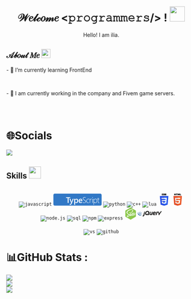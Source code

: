 <!--- Header --->   
<h1 align="center">
  𝒲𝑒𝓁𝒸𝑜𝓂𝑒 &lt;𝚙𝚛𝚘𝚐𝚛𝚊𝚖𝚖𝚎𝚛𝚜/&gt; !
  <a target="_blank">
    <img src="https://github.com/JayantGoel001/JayantGoel001/blob/master/GIF/Hi.gif" width="40px" />
  </a>
</h1>
      
<p align='center'>Hello! I am ilia.</p>


<!--- About You --->   
<h2> 𝒜𝒷𝑜𝓊𝓉 𝑀𝑒 <img src="https://github.com/JayantGoel001/JayantGoel001/blob/master/GIF/Earth.gif" width="24px" style="max-width:100%;"></h2>

<p>- 🌱 I’m currently learning FrontEnd</p>
<br>
<p>- 📔 I am currently working in the company and Fivem game servers. </p>

<br><br>

# 🌐Socials
 <p><a href="https://discord.gg/BFbDt6yNaj">
     <img src="https://img.shields.io/discord/803577880410980364?style=for-the-badge&logo=discord&labelColor=7289da&logoColor=white&color=2c2f33&label=Discord"/>
 </a></p>


      
<h2> Skills <img src = "https://media2.giphy.com/media/QssGEmpkyEOhBCb7e1/giphy.gif?cid=ecf05e47a0n3gi1bfqntqmob8g9aid1oyj2wr3ds3mg700bl&rid=giphy.gif" width = 32px> </h2>
<div align="center">
    <br/>
    <code><img src="https://img.shields.io/badge/javascript-%23323330.svg?style=for-the-badge&logo=javascript&logoColor=%23F7DF1E" alt="javascript"></code>
    <svg width="128px" height="32px" viewBox="0 0 512 128" version="1.1" xmlns="http://www.w3.org/2000/svg" preserveAspectRatio="xMidYMid">
        <title>TypeScript</title>
        <g>
            <path d="M14,0 L498,0 C505.731986,0 512,6.2680135 512,14 L512,113.49004 C512,121.222026 505.731986,127.49004 498,127.49004 L14,127.49004 C6.2680135,127.49004 0,121.222026 0,113.49004 L0,14 C0,6.2680135 6.2680135,0 14,0 Z" fill="#3178C6"></path>
            <path d="M161.569657,46.2854629 L178.996016,46.2854629 L178.996016,37.7370518 L134.119522,37.7370518 L134.119522,46.2854629 L151.503554,46.2854629 L151.503554,98.4223108 L161.569657,98.4223108 L161.569657,46.2854629 Z M195.059761,105.360829 L214.693227,55.0756972 L204.749004,55.0756972 L193.870024,86.6519203 C193.611984,87.6198247 193.40953,88.4077131 193.263171,89.0160956 L193.105084,89.6994422 L192.89243,89.6994422 C192.666008,88.7320478 192.485482,87.9762869 192.351363,87.4326693 L192.12749,86.5672669 L181.75847,55.0756972 L170.836653,55.0756972 L188.132972,98.3340876 L185.200701,105.445482 C183.387283,109.05702 180.639108,110.863299 176.956175,110.863299 C175.681275,110.863299 174.264606,110.609339 172.706677,110.101418 L172.706677,118.27047 C174.094789,118.637131 175.823044,118.820717 177.890932,118.820717 C185.257307,118.820717 190.98008,114.334088 195.059761,105.360829 Z M245.605992,54.0557769 C251.124781,54.0557769 255.426805,55.987506 258.512064,59.8509641 C261.596813,63.7144223 263.139442,68.9032669 263.139442,75.417498 C263.139442,82.637004 261.398948,88.4179124 257.91745,92.761243 C254.436462,97.1040637 249.681594,99.2754741 243.652845,99.2754741 C238.105498,99.2754741 233.832032,96.8501036 230.831936,91.9998725 L230.66212,91.9998725 L230.66212,118.310757 L220.812749,118.310757 L220.812749,55.0711076 L230.66212,55.0711076 L230.66212,62.6853227 L230.831936,62.6853227 C234.199713,56.9319522 239.124398,54.0557769 245.605992,54.0557769 Z M242.166311,62.2151394 C238.659825,62.2151394 235.839235,63.449243 233.704542,65.9174502 C231.569339,68.3861673 230.501992,71.4714263 230.501992,75.1737371 L230.501992,75.1737371 L230.501992,80.5170996 C230.501992,83.6584542 231.512733,86.323506 233.534725,88.5112351 C235.556717,90.6989641 238.122837,91.7928287 241.233084,91.7928287 C244.881339,91.7928287 247.744255,90.3832988 249.822853,87.564239 C251.90094,84.7456892 252.940239,80.8118566 252.940239,75.762741 C252.940239,71.5275219 251.971825,68.210741 250.034486,65.8123984 C248.097657,63.4140558 245.474932,62.2151394 242.166311,62.2151394 Z M288.987793,54.0557769 C294.879873,54.0557769 299.439426,55.960988 302.665944,59.7714104 C305.892462,63.5818327 307.505976,68.8741992 307.505976,75.648 L307.505976,79.4160956 L278.129211,79.4160956 C278.241912,83.4243825 279.469386,86.514741 281.812143,88.6881912 C284.1549,90.8616414 287.374279,91.9483665 291.470789,91.9483665 C296.072669,91.9483665 300.295139,90.5653546 304.139219,87.7993307 L304.139219,95.7164622 C300.210996,98.2004781 295.020112,99.4422311 288.567076,99.4422311 C282.225721,99.4422311 277.25259,97.4732749 273.647171,93.5358725 C270.041753,89.5984701 268.239044,84.0592829 268.239044,76.9183108 C268.239044,70.1725578 270.224319,64.6756972 274.194359,60.4277291 C278.164398,56.179761 283.095713,54.0557769 288.987793,54.0557769 Z M331.346614,36.7171315 C334.97294,36.7171315 338.599267,37.3233721 342.225594,38.5358534 L342.225594,42.9346677 C338.655873,41.3273753 334.84545,40.5237801 330.794327,40.5237801 C326.65804,40.5237801 323.378486,41.5670566 320.956175,43.6537116 C318.533865,45.7403155 317.322709,48.3908335 317.322709,51.6054183 C317.322709,54.706996 318.151394,57.1741833 319.808765,59.0069801 C321.466135,60.8397769 325.042996,63.3355219 330.539347,66.4937052 C336.233562,69.7079841 340.023076,72.563251 341.906869,75.0584861 C343.791171,77.5542311 344.733068,80.4232669 344.733068,83.6655936 C344.733068,88.3184701 343.110884,92.1110438 339.867028,95.0433147 C336.623171,97.9760956 332.040669,99.4422311 326.119522,99.4422311 C324.023076,99.4422311 321.607904,99.1178964 318.874008,98.4692271 C316.140112,97.8210677 314.050295,97.0734661 312.605578,96.2279522 L312.605578,91.4480956 C316.968797,94.2115697 321.388112,95.5930518 325.864542,95.5930518 C330.624,95.5930518 334.236558,94.6134183 336.701195,92.6536414 C339.165833,90.6938645 340.398406,87.9518088 340.398406,84.4269641 C340.398406,81.3253865 339.569721,78.8510598 337.912351,77.0039841 C336.314135,75.2232032 332.918311,72.819761 327.723857,69.7931474 L327.139442,69.4545339 C320.963315,65.8730837 317.05345,62.8770677 315.410359,60.4664861 C313.767267,58.0553944 312.945721,55.271012 312.945721,52.1128287 C312.945721,47.8268685 314.616861,44.1894757 317.960159,41.2004972 C321.303458,38.2115697 325.76561,36.7171315 331.346614,36.7171315 Z M289.137721,61.1952191 C286.34059,61.1952191 283.969785,62.2294183 282.025817,64.2973068 C280.081849,66.3657052 278.885992,69.0710438 278.438247,72.4143426 L278.438247,72.4143426 L298.326693,72.4143426 C298.298645,68.8731793 297.47353,66.1178645 295.851347,64.1489084 C294.228653,62.1799522 291.990948,61.1952191 289.137721,61.1952191 Z M369.673689,99.4422311 C374.167968,99.4422311 378.036526,98.4559681 381.279363,96.4839522 L381.279363,92.4272191 C378.036526,94.7373386 374.225084,95.8923984 369.844526,95.8923984 C365.065179,95.8923984 361.21804,94.1881116 358.302598,90.7790279 C355.386645,87.3699442 353.928669,82.8624064 353.928669,77.2559044 C353.928669,71.4525578 355.521785,66.726757 358.708016,63.077992 C361.893737,59.4297371 366.046853,57.6056096 371.166853,57.6056096 C374.893641,57.6056096 378.321084,58.5633147 381.450199,60.4792351 L381.450199,56.0843984 C378.321084,54.7319841 375.092526,54.0557769 371.764526,54.0557769 C365.335458,54.0557769 360.073179,56.2460558 355.977179,60.6271235 C351.880669,65.0081912 349.832669,70.6356016 349.832669,77.5098645 C349.832669,84.0460239 351.653227,89.3353307 355.294343,93.3777849 C358.935458,97.420749 363.728574,99.4422311 369.673689,99.4422311 Z M406.948207,58.9855618 C405.652908,58.0502948 404.132717,57.5831713 402.387124,57.5831713 C398.98008,57.5831713 396.122773,59.353753 393.813673,62.8949163 C391.505084,66.4365896 390.350534,71.4653068 390.350534,77.9815777 L390.350534,98.4223108 L386.549801,98.4223108 L386.549801,54.9058805 L390.350534,54.9058805 L390.350534,64.5522869 L390.519841,64.5522869 C391.505084,61.2375458 393.067602,58.6596972 395.207394,56.8182311 C397.347187,54.9767649 399.825084,54.0557769 402.640574,54.0557769 C404.245418,54.0557769 405.681466,54.310757 406.948207,54.8207171 L406.948207,58.9855618 Z M417.14741,55.0756972 L417.14741,98.4223108 L413.067729,98.4223108 L413.067729,55.0756972 L417.14741,55.0756972 Z M415.319713,37.7370518 C416.209084,37.7370518 416.991363,38.0278311 417.66553,38.6093386 C418.340207,39.1908972 418.677291,39.9759299 418.677291,40.9645386 C418.677291,41.895012 418.347347,42.6946295 417.686948,43.3633912 C417.02706,44.032153 416.237641,44.3665339 415.319713,44.3665339 C414.45839,44.3665339 413.69804,44.0466869 413.038151,43.4069928 C412.377753,42.7672988 412.047809,41.9531984 412.047809,40.9645386 C412.047809,40.0050486 412.384892,39.2272574 413.05957,38.6311649 C413.733737,38.0350725 414.487458,37.7370518 415.319713,37.7370518 Z M446.568542,54.0557769 C452.062343,54.0557769 456.351618,55.9507888 459.436367,59.7413227 C462.521116,63.5318566 464.063745,68.6824542 464.063745,75.1920956 C464.063745,82.4350598 462.295713,88.2899124 458.760159,92.7566534 C455.224606,97.2233944 450.5549,99.4570199 444.751554,99.4570199 C438.272,99.4570199 433.482454,96.5400478 430.383426,90.7066135 L430.383426,90.7066135 L430.214629,90.7066135 L430.214629,118.310757 L426.326693,118.310757 L426.326693,55.1124143 L430.214629,55.1124143 L430.214629,64.0321275 L430.383426,64.0321275 C431.933195,60.8474263 434.151522,58.3889084 437.039426,56.6555538 C439.926821,54.9221992 443.103363,54.0557769 446.568542,54.0557769 Z M446.410454,57.625498 C441.317482,57.625498 437.37702,59.3139761 434.588558,62.6914422 C431.800606,66.0683984 430.406375,70.0369084 430.406375,74.5959522 L430.406375,80.0418167 C430.406375,84.3759681 431.786327,88.0976574 434.546231,91.2079044 C437.306135,94.3176414 440.933482,95.87251 445.428781,95.87251 C449.896032,95.87251 453.523378,93.9800478 456.311841,90.1946135 C459.099793,86.4091793 460.494024,81.4350279 460.494024,75.2716494 C460.494024,69.8681116 459.213514,65.5762869 456.653004,62.3956653 C454.092494,59.2155538 450.678311,57.625498 446.410454,57.625498 Z M482.868016,99.4422311 C484.632988,99.4422311 486.52443,98.9638884 488.541833,98.0072032 L488.541833,94.3767968 C486.692717,95.4181355 484.969562,95.9388048 483.372367,95.9388048 C481.130582,95.9388048 479.540526,95.270247 478.601689,93.9336414 C477.663363,92.5970359 477.193689,90.4373546 477.193689,87.4540876 L477.193689,58.9192669 L488.541833,58.9192669 L488.541833,55.3735139 L477.193689,55.3735139 L477.193689,42.8366534 C476.577147,43.0618008 475.933068,43.2728223 475.26043,43.4698199 C474.587793,43.6949673 473.943713,43.9200637 473.327171,44.1452112 L473.327171,55.3735139 L465.593625,55.3735139 L465.593625,58.9192669 L473.327171,58.9192669 L473.327171,87.9604781 C473.327171,95.6149801 476.507283,99.4422311 482.868016,99.4422311 L482.868016,99.4422311 Z" fill="#FFFFFF"></path>
        </g>
    </svg>
    <code><img src="https://img.shields.io/badge/python-3776AB.svg?style=for-the-badge&logo=python&logoColor=white" alt="python"></code>
    <code><img src="https://img.shields.io/badge/C%2B%2B-00599C?style=for-the-badge&logo=c%2B%2B&logoColor=white" alt="c++"></code>
    <code><img src="https://img.shields.io/badge/lua-2C2D72.svg?style=for-the-badge&logo=lua&logoColor=white" alt="lua"></code>
    <svg width="32px" height="32px" viewBox="0 0 256 361" version="1.1" xmlns="http://www.w3.org/2000/svg" xmlns:xlink="http://www.w3.org/1999/xlink" preserveAspectRatio="xMidYMid">
        <g>
            <path d="M127.843868,360.087912 L23.6617143,331.166242 L0.445186813,70.7657143 L255.554813,70.7657143 L232.31367,331.125451 L127.843868,360.087912 L127.843868,360.087912 Z" fill="#264DE4"></path>
            <path d="M212.416703,314.546637 L232.277802,92.0573187 L128,92.0573187 L128,337.950242 L212.416703,314.546637 L212.416703,314.546637 Z" fill="#2965F1"></path>
            <path d="M53.6685714,188.636132 L56.530989,220.572835 L128,220.572835 L128,188.636132 L53.6685714,188.636132 L53.6685714,188.636132 Z" fill="#EBEBEB"></path>
            <path d="M47.917011,123.994725 L50.8202198,155.932132 L128,155.932132 L128,123.994725 L47.917011,123.994725 L47.917011,123.994725 Z" fill="#EBEBEB"></path>
            <path d="M128,271.580132 L127.860044,271.617407 L92.2915165,262.013187 L90.0177582,236.54189 L57.957978,236.54189 L62.4323516,286.687648 L127.853011,304.848879 L128,304.808088 L128,271.580132 L128,271.580132 Z" fill="#EBEBEB"></path>
            <path d="M60.4835165,0 L99.1648352,0 L99.1648352,16.1758242 L76.6593407,16.1758242 L76.6593407,32.3516484 L99.1648352,32.3516484 L99.1648352,48.5274725 L60.4835165,48.5274725 L60.4835165,0 L60.4835165,0 Z" fill="#000000"></path>
            <path d="M106.901099,0 L145.582418,0 L145.582418,14.0659341 L123.076923,14.0659341 L123.076923,16.8791209 L145.582418,16.8791209 L145.582418,49.2307692 L106.901099,49.2307692 L106.901099,34.4615385 L129.406593,34.4615385 L129.406593,31.6483516 L106.901099,31.6483516 L106.901099,0 L106.901099,0 Z" fill="#000000"></path>
            <path d="M153.318681,0 L192,0 L192,14.0659341 L169.494505,14.0659341 L169.494505,16.8791209 L192,16.8791209 L192,49.2307692 L153.318681,49.2307692 L153.318681,34.4615385 L175.824176,34.4615385 L175.824176,31.6483516 L153.318681,31.6483516 L153.318681,0 L153.318681,0 Z" fill="#000000"></path>
            <path d="M202.126769,188.636132 L207.892396,123.994725 L127.889582,123.994725 L127.889582,155.932132 L172.892132,155.932132 L169.98611,188.636132 L127.889582,188.636132 L127.889582,220.572835 L167.216527,220.572835 L163.509451,261.992791 L127.889582,271.606857 L127.889582,304.833407 L193.362286,286.687648 L193.842637,281.291956 L201.347516,197.212132 L202.126769,188.636132 L202.126769,188.636132 Z" fill="#FFFFFF"></path>
        </g>
    </svg> 
    <svg width="32px" height="32px" viewBox="0 0 256 361" version="1.1" xmlns="http://www.w3.org/2000/svg" xmlns:xlink="http://www.w3.org/1999/xlink" preserveAspectRatio="xMidYMid">
        <g>
            <path d="M255.554813,70.7657143 L232.31367,331.125451 L127.843868,360.087912 L23.6617143,331.166242 L0.445186813,70.7657143 L255.554813,70.7657143 L255.554813,70.7657143 Z" fill="#E44D26"></path>
            <path d="M128,337.950242 L212.416703,314.546637 L232.277802,92.0573187 L128,92.0573187 L128,337.950242 L128,337.950242 Z" fill="#F16529"></path>
            <path d="M82.8202198,155.932132 L128,155.932132 L128,123.994725 L47.917011,123.994725 L48.6814945,132.562989 L56.530989,220.572835 L128,220.572835 L128,188.636132 L85.7389011,188.636132 L82.8202198,155.932132 L82.8202198,155.932132 Z" fill="#EBEBEB"></path>
            <path d="M90.0177582,236.54189 L57.957978,236.54189 L62.4323516,286.687648 L127.853011,304.848879 L128,304.808088 L128,271.580132 L127.860044,271.617407 L92.2915165,262.013187 L90.0177582,236.54189 L90.0177582,236.54189 Z" fill="#EBEBEB"></path>
            <path d="M24.1807473,0 L40.4107253,0 L40.4107253,16.0351648 L55.2573187,16.0351648 L55.2573187,0 L71.488,0 L71.488,48.5584176 L55.258022,48.5584176 L55.258022,32.2981978 L40.4114286,32.2981978 L40.4114286,48.5584176 L24.1814505,48.5584176 L24.1814505,0 L24.1807473,0 L24.1807473,0 Z" fill="#000000"></path>
            <path d="M92.8309451,16.1026813 L78.5427692,16.1026813 L78.5427692,0 L123.356835,0 L123.356835,16.1026813 L109.06233,16.1026813 L109.06233,48.5584176 L92.8316484,48.5584176 L92.8316484,16.1026813 L92.8309451,16.1026813 L92.8309451,16.1026813 Z" fill="#000000"></path>
            <path d="M130.469275,0 L147.392703,0 L157.802901,17.061978 L168.202549,0 L185.132308,0 L185.132308,48.5584176 L168.969143,48.5584176 L168.969143,24.4901978 L157.802901,41.7554286 L157.523692,41.7554286 L146.349714,24.4901978 L146.349714,48.5584176 L130.469275,48.5584176 L130.469275,0 L130.469275,0 Z" fill="#000000"></path>
            <path d="M193.20967,0 L209.444571,0 L209.444571,32.5077802 L232.268659,32.5077802 L232.268659,48.5584176 L193.20967,48.5584176 L193.20967,0 L193.20967,0 Z" fill="#000000"></path>
            <path d="M127.889582,220.572835 L167.216527,220.572835 L163.509451,261.992791 L127.889582,271.606857 L127.889582,304.833407 L193.362286,286.687648 L193.842637,281.291956 L201.347516,197.212132 L202.126769,188.636132 L127.889582,188.636132 L127.889582,220.572835 L127.889582,220.572835 Z" fill="#FFFFFF"></path>
            <path d="M127.889582,155.854066 L127.889582,155.932132 L205.032791,155.932132 L205.673495,148.753582 L207.128615,132.562989 L207.892396,123.994725 L127.889582,123.994725 L127.889582,155.854066 L127.889582,155.854066 Z" fill="#FFFFFF"></path>
        </g>
    </svg>
    <br/>  
    <code><img src="https://img.shields.io/badge/node.js-%2343853D.svg?style=for-the-badge&logo=node.js&logoColor=white" alt="node.js"></code>
    <code><img src="https://img.shields.io/badge/mysql-4479A1.svg?style=for-the-badge&logo=mysql&logoColor=white" alt="sql"></code>
    <code><img src="https://img.shields.io/badge/NPM-%23000000.svg?style=for-the-badge&logo=npm&logoColor=white" alt="npm"></code>
    <code><img src="https://img.shields.io/badge/express.js-%23404d59.svg?style=for-the-badge&logo=express&logoColor=%2361DAFB" alt="express"></code>
    <svg width="32px" height="32px" viewBox="0 0 256 293" version="1.1" xmlns="http://www.w3.org/2000/svg" xmlns:xlink="http://www.w3.org/1999/xlink" preserveAspectRatio="xMidYMid">
        <g>
            <path d="M78.67,179.0285 C74.02,181.9365 67.014,186.6475 61.594,191.7715 C52.696,200.1745 50.834,211.8305 55.528,214.5535 C59.87,217.0705 70.007,214.0755 77.262,206.1625 C84.876,197.8545 88.016,187.3225 84.773,175.3665 C84.392,175.5935 84.018,175.8215 83.651,176.0335 L83.659,176.0495 L83.167,176.3285 C81.274,177.4585 79.727,178.3905 78.67,179.0285 L78.67,179.0285 Z M209.341,175.2565 C206.707,180.9805 206.575,182.8225 207.375,183.3955 C211.197,182.0225 217.52,178.7135 217.57,169.8465 C217.578,168.5185 217.285,167.0935 216.815,165.6045 C212.729,169.2225 210.374,173.0105 209.341,175.2565 L209.341,175.2565 Z M250.351,157.9495 C240.141,156.7595 232.174,158.1915 225.991,160.7675 C227.136,163.7475 228.016,166.8515 228.14,169.9785 C228.427,176.8415 223.703,181.9205 218.78,185.5465 C215.905,187.6605 212.846,189.0695 210.278,189.9205 C208.225,190.7865 205.496,191.6815 203.559,191.2865 C199.289,190.4185 197.016,186.6255 199.921,178.2585 C201.49,173.7305 206.016,166.8375 213.322,160.9005 C211.657,157.4725 209.801,153.9795 208.855,150.7705 C206.991,144.4445 206.428,140.6205 206.428,140.6205 C206.428,140.6205 200.406,153.1055 192.637,164.4595 C192.189,165.1195 191.742,165.7665 191.294,166.4115 C192.82,169.9575 194.022,173.7075 194.185,177.4885 C194.471,184.3505 191.5,189.5395 186.57,193.1575 C183.901,195.1255 181.054,196.4845 178.611,197.3495 C177.049,198.0315 173.872,199.1535 169.354,199.4555 C166.883,199.6245 164.506,199.4715 163.179,198.4655 C161.352,197.0855 161.132,195.3825 162.078,193.0555 C162.878,191.0805 168.863,184.2485 173.881,178.2665 C175.267,176.6145 176.587,174.9265 177.768,173.3635 L177.739,173.2965 C177.739,173.2975 178.648,172.1235 180.123,170.0755 C178.289,166.1265 175.964,162.0155 174.871,158.2875 C173.007,151.9615 172.443,148.1365 172.443,148.1365 C172.443,148.1365 166.339,163.7855 159.98,176.2775 C155.059,185.9525 151.772,191.8155 150.291,194.3845 L150.276,194.4875 C150.276,194.4875 150.055,194.8625 149.674,195.4495 L149.389,195.9255 L149.381,195.8815 C147.73,198.3195 144.026,203.0965 140.344,203.0965 C130.236,203.0965 133.947,182.5675 133.947,182.5675 C133.947,182.5675 130.992,190.1715 127.661,196.6965 C124.948,202.0175 122.476,206.5255 117.07,206.5255 C115.515,206.5255 113.05,206.4805 111.003,204.5345 C106.36,200.1235 102.81,188.9225 103.506,180.2475 C104.1,172.8715 105.237,167.7625 106.792,163.4995 C104.019,165.0105 100.814,166.8025 97.55,168.7185 L92.532,171.6755 L92.694,171.9695 C96.845,179.9995 97.953,197.5925 88.901,211.0975 C79.85,224.6095 63.001,232.8305 46.585,228.2655 C41.288,226.7895 33.286,215.8315 40.188,200.5575 C46.276,187.0885 70.607,174.3545 77.019,171.1765 L78.779,170.2075 C65.995,159.0215 34.071,143.9315 29.597,120.7525 C28.335,114.2275 31.394,98.6235 50.553,80.6855 C66.668,65.6025 89.085,54.0495 109.793,46.6875 C144.583,34.3205 181.341,41.6155 186.996,63.7965 C192.556,85.6105 173.632,111.7035 149.396,121.0835 C127.757,129.4575 109.866,128.1295 102.516,125.7155 C94.161,122.9705 89.261,117.4575 88.066,114.3455 C87.596,113.1275 86.788,111.0805 88.066,110.3755 C88.85,109.9425 89.165,110.0455 91.263,112.3645 C93.259,114.5665 101.283,120.4755 116.526,118.7645 C156.526,114.2805 180.621,83.1815 173.007,66.4465 C167.675,54.7325 136.845,49.4475 98.327,68.6555 C51.308,92.0985 48.756,111.4245 48.353,118.7645 C47.252,138.9555 73.255,149.5765 87.325,164.5925 L87.867,165.1875 C90.5,163.7345 93.281,162.2005 96.009,160.7035 C103.103,156.8055 109.793,153.1495 112.91,151.4465 C117.862,144.2485 127.91,136.3055 135.165,136.3055 C146.762,136.3055 142.779,152.9745 142.779,152.9745 C142.779,152.9745 143.014,152.2115 143.329,152.2045 C143.659,152.1955 144.936,150.0085 148.516,151.3145 C152.198,152.6655 151.361,155.2495 151.384,155.5135 C151.428,156.0265 147.034,170.8455 145.208,180.3505 C144.334,184.8865 144.84,188.1905 145.098,188.1905 C145.457,188.1905 146.191,187.0375 146.873,185.7975 L146.858,185.7605 C146.858,185.7605 147.371,184.8215 148.23,183.1335 L148.399,182.7805 L148.406,182.7965 C149.419,180.8145 150.841,177.9005 152.484,174.2895 C155.704,167.1925 167.99,139.7925 169.032,136.7615 C170.073,133.7305 170.616,130.5965 171.13,129.2525 C171.636,127.9095 175.979,126.8965 181.054,126.9335 C186.13,126.9705 186.645,129.1355 186.68,129.5835 C186.717,130.0305 184.267,136.0425 183.702,140.2915 C183.145,144.5415 183.681,146.6615 184.143,150.2295 C184.444,152.5625 185.903,155.5215 187.628,158.8755 C192.88,150.2875 202.121,133.8615 203.009,129.2595 C203.617,126.1115 204.593,123.0945 205.107,121.7505 C205.62,120.4075 209.956,119.3955 215.031,119.4315 C220.107,119.4685 220.62,121.6335 220.657,122.0815 C220.694,122.5295 218.236,128.5405 217.679,132.7905 C217.121,137.0325 217.658,139.1615 218.119,142.7285 C218.516,145.7815 220.877,149.8845 223.218,154.5515 C229.606,151.4025 237.125,149.2895 245.928,149.2455 C249.573,149.2245 253.806,149.5905 255.992,150.2725 L255.992,80.0535 C255.992,75.0995 253.453,70.5345 249.163,68.0615 L134.616,1.8555 C130.333,-0.6185 125.088,-0.6185 120.804,1.8555 L6.573,68.0295 C2.289,70.5035 0,75.0765 0,80.0225 L0,212.4915 C0,217.4375 2.303,222.0105 6.58,224.4835 L120.995,290.7095 C125.278,293.1915 130.472,293.1915 134.755,290.7095 L249.222,224.4835 C253.505,222.0025 256,217.4365 256,212.4915 L256,158.9555 C254.547,158.5275 252.42,158.1905 250.351,157.9495 L250.351,157.9495 Z M127.119,151.0125 C124.662,153.7645 120.474,160.8615 118.515,166.8015 C114.62,178.5955 116.307,190.5815 119.065,191.3015 C122.285,192.1445 127.567,176.3795 130.096,170.2135 C131.681,166.3525 137.843,149.2155 136.493,146.9255 C135.439,145.1345 131.073,146.5805 127.119,151.0125 L127.119,151.0125 Z M171.682,190.7645 C171.682,190.7645 170.905,191.4995 171.241,191.7045 C171.696,191.9765 172.679,191.6235 173.75,191.0655 C176.78,189.1585 183.579,184.4015 183.594,177.3625 C183.594,177.1575 183.586,176.9595 183.572,176.7465 C181.995,178.8165 180.542,180.6585 179.288,182.2215 C177.146,184.8855 171.682,190.7645 171.682,190.7645 L171.682,190.7645 Z" fill="#8CC84B"></path>
        </g>
    </svg>   
    <svg width="64px" height="32px" viewBox="0 0 512 116" version="1.1" xmlns="http://www.w3.org/2000/svg" xmlns:xlink="http://www.w3.org/1999/xlink">
        <defs></defs>
        <g stroke="none" stroke-width="1" fill="none" fill-rule="evenodd">
            <g>
                <path d="M489.718192,8.64613026 L511.13882,8.76383142 C511.13882,8.76383142 471.313656,62.7278468 468.06216,67.1259464 C467.005794,68.5501302 465.401134,70.0861302 464.588016,71.9899464 C462.531188,76.7764598 460.419432,87.2754022 460.419432,87.2754022 L440.82023,87.3725058 C440.82023,87.3725058 443.86967,76.4292414 443.744122,70.600092 C443.633288,65.5075556 441.034054,60.421885 439.57554,55.314636 C438.102314,50.1455938 436.101394,40.02918 436.101394,40.02918 L456.25085,40.02918 L459.029578,51.1460536 L489.718192,8.64613026" fill="#1A1918"></path>
                <path d="M449.157394,20.0268506 C453.110192,22.4102988 455.535816,35.5555556 455.535816,35.5555556 C455.535816,35.5555556 434.8518,35.8605978 423.595648,35.8605978 L413.868628,35.8605978 L402.057318,87.2754022 L383.993134,87.2754022 C383.993134,87.2754022 395.234574,31.400705 397.888736,21.2705594 C398.749916,17.9916015 403.78066,18.5536245 412.277702,18.5536245 L425.846682,18.5536245 C434.608552,18.5536245 444.849532,17.4354636 449.157394,20.0268506" fill="#1A1918"></path>
                <path d="M365.059924,45.0667892 C365.059924,45.0667892 365.622928,41.7662528 363.149242,37.9448888 C361.037486,34.6865288 359.08561,33.929318 353.527172,33.7557088 C337.831724,33.2623448 338.136766,44.89318 338.136766,44.89318 L365.059924,45.0667892 L365.059924,45.0667892 Z M382.082452,31.7479234 C384.382528,40.0438928 379.99816,59.5391264 379.99816,59.5391264 C379.99816,59.5391264 357.104306,59.1565978 344.56423,59.5391264 C340.66538,59.6578084 335.997548,59.1154022 334.83721,60.9289808 C333.204108,63.4713256 335.433564,67.383908 337.323648,69.0366284 C339.499158,70.9404444 343.736398,71.1562298 345.258666,71.3504368 C355.436874,72.6431878 376.7398,71.6839234 376.7398,71.6839234 L373.04987,88.0247662 C373.04987,88.0247662 342.94584,89.5333026 327.88892,85.940475 C324.915984,85.2323066 322.12941,83.8012568 320.246192,81.7718928 C319.73223,81.2167356 319.286928,80.459525 318.80043,79.8062836 C318.412016,79.284475 317.280122,77.5689808 316.772046,76.213456 C313.33321,67.0494406 317.175172,49.4923524 320.940628,40.0850882 C321.378084,38.9943908 321.927356,37.6123832 322.505072,36.4373334 C323.226974,34.971954 323.838038,33.3182528 324.414774,32.4423602 C324.803188,31.838161 325.2838,31.4487662 325.686928,30.8788966 C326.151846,30.2050574 326.693272,29.551816 327.194482,28.9691954 C328.583356,27.3566896 330.160552,26.2169502 332.057502,24.800613 C338.330974,20.1033564 349.68423,16.4556015 363.32285,17.8523218 C368.457564,18.3800153 376.212108,20.2141916 379.99816,25.4950498 C381.012352,26.905502 381.512582,29.7048276 382.082452,31.7479234 L382.082452,31.7479234 L382.082452,31.7479234 Z" fill="#1A1918"></path>
                <path d="M299.22869,18.4908506 L316.744582,18.3868812 C316.744582,18.3868812 306.983234,64.6944368 302.008398,87.2754022 L281.858942,87.2754022 C267.776,87.2754022 255.234942,89.019341 249.899158,78.9372568 C244.72325,69.1484444 249.662774,53.0498698 251.983448,42.1134712 C253.623418,34.3736398 257.076966,18.5536245 257.076966,18.5536245 L275.224522,18.3868812 C275.224522,18.3868812 270.096674,43.0168276 267.96334,55.314636 C267.199264,59.7196016 265.62305,63.8675862 267.268904,67.1259464 C268.832368,70.22541 271.020628,70.4470804 277.69036,70.600092 C279.803096,70.649134 286.722942,70.600092 286.722942,70.600092 L299.22869,18.4908506" fill="#1A1918"></path>
                <path d="M217.243954,51.8404904 C219.07813,45.3237702 221.752888,38.2577778 221.412536,32.3864522 C221.04472,26.106115 215.778574,20.3878008 212.380934,19.1862682 C202.14682,15.5728429 192.565946,20.624184 188.758314,24.7437242 C183.83154,30.0804904 182.164107,36.3127662 180.420169,44.89318 C179.121533,51.2637548 178.058299,57.9893946 180.420169,62.957364 C184.602483,71.7398314 197.64377,69.8222836 211.685518,69.9056552 C213.769808,64.3197548 215.49315,58.0453026 217.243954,51.8404904 L217.243954,51.8404904 L217.243954,51.8404904 Z M241.561992,26.1335786 C243.562912,40.6824214 235.885854,56.7398008 230.59813,70.7040614 C235.989824,71.1905594 240.714544,70.6285364 241.054896,71.030682 C241.40898,71.5524904 237.441472,87.6991264 236.058482,87.7403218 C231.779066,87.852138 217.59902,87.969839 211.685518,87.969839 C192.391356,87.969839 174.340904,89.2272796 165.135693,79.6326744 C161.397701,75.7348046 158.81318,69.0503602 158.187402,64.3472184 C157.144766,56.4955708 158.451249,47.8523832 160.271693,40.7245978 C161.918529,34.2902682 164.030284,28.2178698 167.219985,22.659433 C175.327632,8.50685058 189.432153,-1.99797701 213.075372,0.426666666 C217.660812,0.89943295 224.247172,2.9072184 228.360828,5.28968582 C228.645272,5.45740996 229.639846,6.2489502 229.868384,6.38822988 C235.42682,9.92514942 240.491892,18.3662835 241.561992,26.1335786 L241.561992,26.1335786 L241.561992,26.1335786 Z" fill="#1A1918"></path>
                <path d="M156.193349,18.5742222 C155.026146,23.88941 153.858943,29.9137472 152.628966,35.166161 L133.174927,35.166161 C134.682483,29.3438774 135.835954,23.5559234 137.34351,18.4908506 C143.56892,18.4908506 149.356874,18.5742222 156.193349,18.5742222" fill="#1A1918"></path>
                <path d="M132.48049,40.02918 L151.239111,40.02918 C148.787004,53.6060076 143.930851,75.5052874 140.123218,90.748567 C137.73977,100.288245 136.148843,107.250268 129.700782,112.286897 C129.124046,112.739065 128.79154,112.524261 128.311908,112.982314 C127.123126,114.115188 121.627464,115.428536 118.584889,115.761042 C113.637517,116.296582 108.044751,115.830682 101.965487,115.706115 C103.556414,109.890697 105.356261,102.908077 106.773579,97.6968582 C121.593134,99.489839 121.968797,85.4824214 124.837762,71.9899464 C126.49833,64.1942068 131.529073,43.1561072 132.48049,40.02918" fill="#1A1918"></path>
                <g transform="translate(0.000000, 8.827586)" fill="#21609B">
                    <path d="M88.7084138,66.6365058 L88.3062682,67.678161 C81.4550804,81.0176246 69.3171494,89.2027586 52.0033104,89.5637088 C43.9093946,89.7304522 36.1970268,87.6540076 31.1594176,85.3951264 C20.286774,80.5105288 11.1423755,71.4514636 6.14792338,61.7725058 C-1.01615326,47.897502 -2.30792338,28.596475 12.5881379,14.180046 C12.8176552,14.180046 10.7814253,17.3059923 11.0109425,17.3059923 L10.6009502,18.6399387 C-0.133394636,52.2465594 32.9376858,81.046069 65.0857932,77.7523984 C72.8118928,76.9608582 82.6644598,72.729502 88.7084138,66.6365058"></path>
                    <path d="M69.2543754,52.7399234 C77.3424062,52.7958314 85.7904062,49.0156628 90.792705,43.7083218 C86.416184,54.8183296 73.7436934,61.9598468 56.7486284,59.6882146 C42.5195402,57.7843984 28.9642912,43.4650728 27.5675708,29.1173026 C26.5465134,18.675249 30.1864214,12.4429732 36.183295,4.88361686 C34.0990038,8.83739464 33.3202146,11.8868352 33.1260076,13.8318467 C30.8475096,36.4196782 51.1695938,52.6222222 69.2543754,52.7399234"></path>
                    <path d="M89.980567,24.6848736 C88.7231264,27.5685518 81.483525,33.0151724 78.2869578,33.6958774 C65.6281992,36.3922146 57.5205518,30.389456 53.2744828,23.558866 C52.64282,22.5378084 51.4756168,19.7522146 51.2666974,19.0430651 C49.619862,13.443433 50.3770728,4.9738544 55.290115,0.58948659 C53.810023,4.75806896 53.5942376,9.60049042 54.3730268,12.7480153 C54.8448122,14.6518314 56.282728,17.9739464 57.7216246,20.0641226 C60.340475,23.8717548 62.0010422,24.7966896 65.3643524,26.8182068 C66.878774,27.7284292 68.5040306,28.4581762 69.2063142,28.659249 C72.3950344,29.5969348 79.1275402,32.0706206 89.980567,24.6848736"></path>
                </g>
            </g>
        </g>
    </svg>
    <br/>
    <br/>
    <code><img src="https://img.shields.io/badge/vscode-007ACC.svg?style=for-the-badge&logo=visualstudiocode&logoColor=white" alt="vs"></code>
    <code><img src="https://img.shields.io/badge/github-%23121011.svg?style=for-the-badge&logo=github&logoColor=white" alt="github"></code>
</div>
  

# 📊GitHub Stats :
![](https://github-readme-stats.vercel.app/api?username=iamilia&theme=radical&hide_border=false&include_all_commits=false&count_private=true)<br/>
![](https://github-readme-streak-stats.herokuapp.com/?user=iamilia&theme=radical&hide_border=false)<br/>
![](https://github-readme-stats.vercel.app/api/top-langs/?username=iamilia&theme=radical&hide_border=false&include_all_commits=false&count_private=true&layout=compact)
